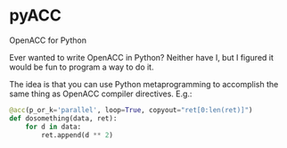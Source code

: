 # pyACC
OpenACC for Python

Ever wanted to write OpenACC in Python? Neither have I, but I figured it would
be fun to program a way to do it.

The idea is that you can use Python metaprogramming to accomplish the same
thing as OpenACC compiler directives. E.g.:

```python
@acc(p_or_k='parallel', loop=True, copyout="ret[0:len(ret)]")
def dosomething(data, ret):
    for d in data:
        ret.append(d ** 2)
``` 
